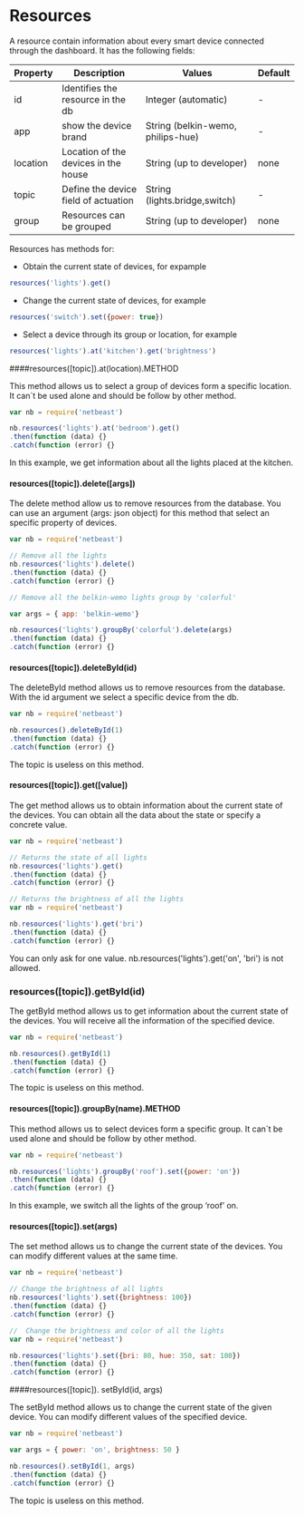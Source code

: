 # Resources

A resource contain information about every smart device connected through the dashboard. It has the following fields:

Property    |  Description  |   Values  |   Default
------------|---------------|-----------|----------
id          | Identifies the resource in the db | Integer (automatic) | -
app         | show the device brand | String (belkin-wemo, philips-hue) | -
location    | Location of the devices in the house | String (up to developer) | none
topic       | Define the device field of actuation | String (lights.bridge,switch) | -
group       | Resources can be grouped | String (up to developer) | none

Resources has methods for:
*   Obtain the current state of devices, for expample
````javascript
resources('lights').get()
````
*   Change the current state of devices, for example
````javascript
resources('switch').set({power: true})
````
*   Select a device through its group or location, for example
````javascript
resources('lights').at('kitchen').get('brightness')
````

####resources([topic]).at(location).METHOD

This method allows us to select a group of devices form a specific location. It can´t be used alone and should be follow by other method.

````javascript
var nb = require('netbeast')

nb.resources('lights').at('bedroom').get()
.then(function (data) {}
.catch(function (error) {}
````


In this example, we get information about all the lights placed at the kitchen. 

#### resources([topic]).delete([args])

The delete method allow us to remove resources from the database. You can use an argument (args: json object) for this method that select an specific property of devices.

````javascript
var nb = require('netbeast')

// Remove all the lights
nb.resources('lights').delete()
.then(function (data) {}
.catch(function (error) {}

// Remove all the belkin-wemo lights group by 'colorful'

var args = { app: 'belkin-wemo'}

nb.resources('lights').groupBy('colorful').delete(args)
.then(function (data) {}
.catch(function (error) {}
````

#### resources([topic]).deleteById(id)

The deleteById method allows us to remove resources from the database. With the id argument we select a specific device from the db.

````javascript
var nb = require('netbeast')

nb.resources().deleteById(1)
.then(function (data) {}
.catch(function (error) {}
````

The topic is useless on this method.

#### resources([topic]).get([value])

The get method allows us to obtain information about the current state of the devices. You can obtain all the data about the state or specify a concrete value.

````javascript
var nb = require('netbeast')

// Returns the state of all lights
nb.resources('lights').get()
.then(function (data) {}
.catch(function (error) {}

// Returns the brightness of all the lights
var nb = require('netbeast')

nb.resources('lights').get('bri')
.then(function (data) {}
.catch(function (error) {}
````
 You can only ask for one value.  nb.resources('lights').get('on', 'bri') is not allowed.

### resources([topic]).getById(id)

The getById method allows us to get information about the current state of the devices. You will receive all the information of the specified device.

````javascript
var nb = require('netbeast')

nb.resources().getById(1)
.then(function (data) {}
.catch(function (error) {}
````

The topic is useless on this method.

#### resources([topic]).groupBy(name).METHOD

This method allows us to select devices form a specific group. It can´t be used alone and should be follow by other method.

````javascript
var nb = require('netbeast')

nb.resources('lights').groupBy('roof').set({power: 'on'})
.then(function (data) {}
.catch(function (error) {}
````

In this example, we switch all the lights of the group ‘roof’ on. 

#### resources([topic]).set(args)

The set method allows us to change the current state of the devices. You can modify different values at the same time.

````javascript
var nb = require('netbeast')

// Change the brightness of all lights
nb.resources('lights').set({brightness: 100})
.then(function (data) {}
.catch(function (error) {}

//  Change the brightness and color of all the lights
var nb = require('netbeast')

nb.resources('lights').set({bri: 80, hue: 350, sat: 100})
.then(function (data) {}
.catch(function (error) {}
````

####resources([topic]). setById(id, args)

The setById method allows us to change the current state of the given device. You can modify different values of the specified device.

````javascript
var nb = require('netbeast')

var args = { power: 'on', brightness: 50 }

nb.resources().setById(1, args)
.then(function (data) {}
.catch(function (error) {}
````

The topic is useless on this method.